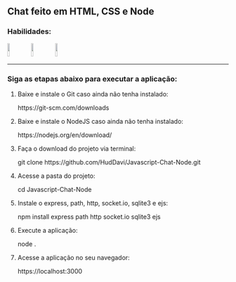 <h2>Chat feito em HTML, CSS e Node</h2>
<h3>Habilidades:</h3>
<div display="inline-block">
<img height="30px" width="10%" src="https://img.shields.io/badge/HTML-239120?style=for-the-badge&logo=html5&logoColor=white">
<img height="30px" width="10%" src="https://img.shields.io/badge/CSS-239120?&style=for-the-badge&logo=css3&logoColor=white">
<img height="30px" width="10%" src="https://img.shields.io/badge/Node.js-43853D?style=for-the-badge&logo=node.js&logoColor=white">
</div>
<hr>
<h3>Siga as etapas abaixo para executar a aplicação:</h3>
<ol>
<li>Baixe e instale o Git caso ainda não tenha instalado:</li>
<p>https://git-scm.com/downloads</p>
<li>Baixe e instale o NodeJS caso ainda não tenha instalado:</li>
<p>https://nodejs.org/en/download/</p>
<li>Faça o download do projeto via terminal:</li>
<p>git clone https://github.com/HudDavi/Javascript-Chat-Node.git</p>
<li>Acesse a pasta do projeto:</li>
<p>cd Javascript-Chat-Node</p>
<li>Instale o express, path, http, socket.io, sqlite3 e ejs:</li>
<p>npm install express path http socket.io sqlite3 ejs</p>
<li>Execute a aplicação:</li>
<p>node .</p>
<li>Acesse a aplicação no seu navegador:</li>
<p>https://localhost:3000</p>
</ol>